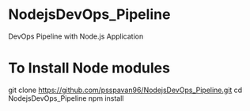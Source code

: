 # NodejsDevOps_Pipeline
DevOps Pipeline with Node.js Application

# To Install Node modules #
git clone https://github.com/psspavan96/NodejsDevOps_Pipeline.git
cd NodejsDevOps_Pipeline
npm install
